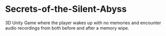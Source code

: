 # Secrets-of-the-Silent-Abyss
3D Unity Game where the player wakes up with no memories and encounter audio recordings from both before and after a memory wipe.
